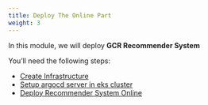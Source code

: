 ```yaml
---
title: Deploy The Online Part
weight: 3
---
```


In this module, we will deploy **GCR Recommender System**


You’ll need the following steps:

- [Create Infrastructure](./create-infra/readme)
- [Setup argocd server in eks cluster](./argocd-server/readme)
- [Deploy Recommender System Online](./online/readme)









